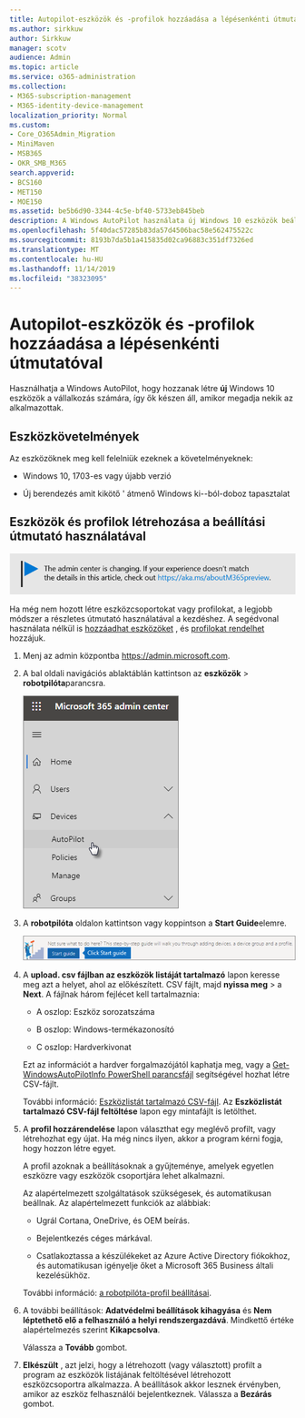 ```yaml
---
title: Autopilot-eszközök és -profilok hozzáadása a lépésenkénti útmutatóval
ms.author: sirkkuw
author: Sirkkuw
manager: scotv
audience: Admin
ms.topic: article
ms.service: o365-administration
ms.collection:
- M365-subscription-management
- M365-identity-device-management
localization_priority: Normal
ms.custom:
- Core_O365Admin_Migration
- MiniMaven
- MSB365
- OKR_SMB_M365
search.appverid:
- BCS160
- MET150
- MOE150
ms.assetid: be5b6d90-3344-4c5e-bf40-5733eb845beb
description: A Windows AutoPilot használata új Windows 10 eszközök beállítására a vállalat számára.
ms.openlocfilehash: 5f40dac57285b83da57d4506bac58e562475522c
ms.sourcegitcommit: 8193b7da5b1a415835d02ca96883c351df7326ed
ms.translationtype: MT
ms.contentlocale: hu-HU
ms.lasthandoff: 11/14/2019
ms.locfileid: "38323095"
---
```

# <a name="use-the-step-by-step-guide-to-add-autopilot-devices-and-profile"></a>Autopilot-eszközök és -profilok hozzáadása a lépésenkénti útmutatóval

Használhatja a Windows AutoPilot, hogy hozzanak létre **új** Windows 10 eszközök a vállalkozás számára, így ők készen áll, amikor megadja nekik az alkalmazottak.
  
## <a name="device-requirements"></a>Eszközkövetelmények

Az eszközöknek meg kell felelniük ezeknek a követelményeknek:
  
- Windows 10, 1703-es vagy újabb verzió
    
- Új berendezés amit kikötő ' átmenő Windows ki--ból-doboz tapasztalat
    
## <a name="use-the-setup-guide-to-create-devices-and-profiles"></a>Eszközök és profilok létrehozása a beállítási útmutató használatával

[![A megjelenő címke figyelmeztet a felügyeleti központ változásaira, további részleteket itt talál: aka.ms/aboutM365preview.](media/m365admincenterchanging.png)](https://docs.microsoft.com/office365/admin/microsoft-365-admin-center-preview)

Ha még nem hozott létre eszközcsoportokat vagy profilokat, a legjobb módszer a részletes útmutató használatával a kezdéshez. A segédvonal használata nélkül is [hozzáadhat eszközöket](create-and-edit-autopilot-devices.md) , és [profilokat rendelhet](create-and-edit-autopilot-profiles.md) hozzájuk. 
  
1. Menj az admin központba <a href="https://go.microsoft.com/fwlink/p/?linkid=837890" target="_blank">https://admin.microsoft.com</a>.

2. A bal oldali navigációs ablaktáblán kattintson az **eszközök** \> **robotpilóta**parancsra.

    ![Az admin központban, válasszon eszközöket, majd robotpilóta.](media/AutoPilot.png)
  
2. A **robotpilóta** oldalon kattintson vagy koppintson a **Start Guide**elemre.
    
    ![Click Start guide for step-by-step instructions for Autopilot.](media/31662655-d1e6-437d-87ea-c0dec5da56f7.png)
  
3. A **upload. csv fájlban az eszközök listáját tartalmazó** lapon keresse meg azt a helyet, ahol az előkészített. CSV fájlt, majd **nyissa meg** \> a **Next**. A fájlnak három fejlécet kell tartalmaznia:
    
    - A oszlop: Eszköz sorozatszáma
    
    - B oszlop: Windows-termékazonosító
    
    - C oszlop: Hardverkivonat
    
    Ezt az információt a hardver forgalmazójától kaphatja meg, vagy a [Get-WindowsAutoPilotInfo PowerShell parancsfájl](https://www.powershellgallery.com/packages/Get-WindowsAutoPilotInfo) segítségével hozhat létre CSV-fájlt. 
    
    További információ: [Eszközlistát tartalmazó CSV-fájl](https://support.office.com/article/932e3676-2491-49f0-9177-d893d2f5276e). Az **Eszközlistát tartalmazó CSV-fájl feltöltése** lapon egy mintafájlt is letölthet. 
    
4. A **profil hozzárendelése** lapon választhat egy meglévő profilt, vagy létrehozhat egy újat. Ha még nincs ilyen, akkor a program kérni fogja, hogy hozzon létre egyet. 
    
    A profil azoknak a beállításoknak a gyűjteménye, amelyek egyetlen eszközre vagy eszközök csoportjára lehet alkalmazni.
    
    Az alapértelmezett szolgáltatások szükségesek, és automatikusan beállnak. Az alapértelmezett funkciók az alábbiak:
    
    - Ugrál Cortana, OneDrive, és OEM beírás.
    
    - Bejelentkezés céges márkával.
    
    - Csatlakoztassa a készülékeket az Azure Active Directory fiókokhoz, és automatikusan igényelje őket a Microsoft 365 Business általi kezelésükhöz.
    
    További információ: [a robotpilóta-profil beállításai](autopilot-profile-settings.md). 
    
5. A további beállítások: **Adatvédelmi beállítások kihagyása** és **Nem léptethető elő a felhasználó a helyi rendszergazdává**. Mindkettő értéke alapértelmezés szerint **Kikapcsolva**. 
    
    Válassza a **Tovább** gombot.
    
6. **Elkészült** , azt jelzi, hogy a létrehozott (vagy választott) profilt a program az eszközök listájának feltöltésével létrehozott eszközcsoportra alkalmazza. A beállítások akkor lesznek érvényben, amikor az eszköz felhasználói bejelentkeznek. Válassza a **Bezárás** gombot.
    